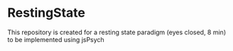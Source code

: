 # RestingState

This repository is created for a resting state paradigm (eyes closed, 8 min) to be implemented using jsPsych 

